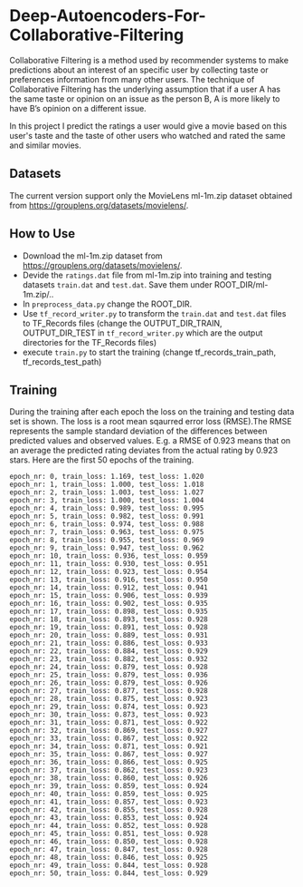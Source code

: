 # Deep-Autoencoders-For-Collaborative-Filtering

Collaborative Filtering is a method used by recommender systems to make predictions about an interest of an specific user by collecting taste or preferences information from many other users. The technique of Collaborative Filtering has the underlying assumption that if a user A has the same taste or opinion on an issue as the person B, A is more likely to have B’s opinion on a different issue. 

In this project I predict the ratings a user would give a movie based on this user's taste and the taste of other users who watched and rated the same and similar movies.



## Datasets

The current version support only the MovieLens ml-1m.zip dataset obtained from https://grouplens.org/datasets/movielens/. 

## How to Use

- Download the ml-1m.zip dataset from  https://grouplens.org/datasets/movielens/.
- Devide the ```ratings.dat``` file from ml-1m.zip into training and testing datasets ```train.dat``` and ```test.dat```. Save them under ROOT_DIR/ml-1m.zip/..
- In ```preprocess_data.py``` change the ROOT_DIR.
- Use ```tf_record_writer.py``` to transform the ```train.dat``` and ```test.dat``` files to TF_Records files (change the OUTPUT_DIR_TRAIN, OUTPUT_DIR_TEST in ```tf_record_writer.py``` which are the output directories for the TF_Records files)
- execute ```train.py``` to start the training (change tf_records_train_path, tf_records_test_path)

## Training

During the training after each epoch the loss on the training and testing data set is shown. The loss is a root mean sqaurred error loss (RMSE).The RMSE represents the sample standard deviation of the differences between predicted values and observed values. E.g. a RMSE of 0.923 means that on an average the predicted rating deviates from the actual rating by 0.923 stars.
Here are the first 50 epochs of the training.

    epoch_nr: 0, train_loss: 1.169, test_loss: 1.020
    epoch_nr: 1, train_loss: 1.000, test_loss: 1.018
    epoch_nr: 2, train_loss: 1.003, test_loss: 1.027
    epoch_nr: 3, train_loss: 1.000, test_loss: 1.004
    epoch_nr: 4, train_loss: 0.989, test_loss: 0.995
    epoch_nr: 5, train_loss: 0.982, test_loss: 0.991
    epoch_nr: 6, train_loss: 0.974, test_loss: 0.988
    epoch_nr: 7, train_loss: 0.963, test_loss: 0.975
    epoch_nr: 8, train_loss: 0.955, test_loss: 0.969
    epoch_nr: 9, train_loss: 0.947, test_loss: 0.962
    epoch_nr: 10, train_loss: 0.936, test_loss: 0.959
    epoch_nr: 11, train_loss: 0.930, test_loss: 0.951
    epoch_nr: 12, train_loss: 0.923, test_loss: 0.954
    epoch_nr: 13, train_loss: 0.916, test_loss: 0.950
    epoch_nr: 14, train_loss: 0.912, test_loss: 0.941
    epoch_nr: 15, train_loss: 0.906, test_loss: 0.939
    epoch_nr: 16, train_loss: 0.902, test_loss: 0.935
    epoch_nr: 17, train_loss: 0.898, test_loss: 0.935
    epoch_nr: 18, train_loss: 0.893, test_loss: 0.928
    epoch_nr: 19, train_loss: 0.891, test_loss: 0.928
    epoch_nr: 20, train_loss: 0.889, test_loss: 0.931
    epoch_nr: 21, train_loss: 0.886, test_loss: 0.933
    epoch_nr: 22, train_loss: 0.884, test_loss: 0.929
    epoch_nr: 23, train_loss: 0.882, test_loss: 0.932
    epoch_nr: 24, train_loss: 0.879, test_loss: 0.928
    epoch_nr: 25, train_loss: 0.879, test_loss: 0.936
    epoch_nr: 26, train_loss: 0.879, test_loss: 0.926
    epoch_nr: 27, train_loss: 0.877, test_loss: 0.928
    epoch_nr: 28, train_loss: 0.875, test_loss: 0.923
    epoch_nr: 29, train_loss: 0.874, test_loss: 0.923
    epoch_nr: 30, train_loss: 0.873, test_loss: 0.923
    epoch_nr: 31, train_loss: 0.871, test_loss: 0.922
    epoch_nr: 32, train_loss: 0.869, test_loss: 0.927
    epoch_nr: 33, train_loss: 0.867, test_loss: 0.922
    epoch_nr: 34, train_loss: 0.871, test_loss: 0.921
    epoch_nr: 35, train_loss: 0.867, test_loss: 0.927
    epoch_nr: 36, train_loss: 0.866, test_loss: 0.925
    epoch_nr: 37, train_loss: 0.862, test_loss: 0.923
    epoch_nr: 38, train_loss: 0.860, test_loss: 0.926
    epoch_nr: 39, train_loss: 0.859, test_loss: 0.924
    epoch_nr: 40, train_loss: 0.859, test_loss: 0.925
    epoch_nr: 41, train_loss: 0.857, test_loss: 0.923
    epoch_nr: 42, train_loss: 0.855, test_loss: 0.928
    epoch_nr: 43, train_loss: 0.853, test_loss: 0.924
    epoch_nr: 44, train_loss: 0.852, test_loss: 0.928
    epoch_nr: 45, train_loss: 0.851, test_loss: 0.928
    epoch_nr: 46, train_loss: 0.850, test_loss: 0.928
    epoch_nr: 47, train_loss: 0.847, test_loss: 0.928
    epoch_nr: 48, train_loss: 0.846, test_loss: 0.925
    epoch_nr: 49, train_loss: 0.844, test_loss: 0.928
    epoch_nr: 50, train_loss: 0.844, test_loss: 0.929
